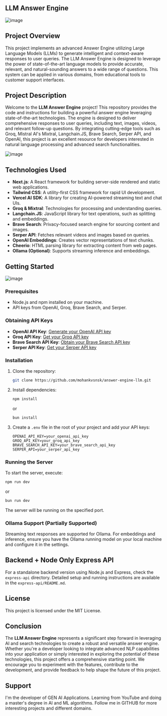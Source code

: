 ## LLM Answer Engine
![image](https://github.com/user-attachments/assets/9af041fb-5a8d-430e-abdb-926252521396)

## Project Overview

This project implements an advanced Answer Engine utilizing Large Language Models (LLMs) to generate intelligent and context-aware responses to user queries.
The LLM Answer Engine is designed to leverage the power of state-of-the-art language models to provide accurate, relevant, and natural-sounding answers to a wide range of questions. This system can be applied in various domains, from educational tools to customer support interfaces.

## Project Description

Welcome to the **LLM Answer Engine** project! This repository provides the code and instructions for building a powerful answer engine leveraging state-of-the-art technologies. The engine is designed to deliver comprehensive responses to user queries, including text, images, videos, and relevant follow-up questions. By integrating cutting-edge tools such as Groq, Mistral AI's Mixtral, Langchain.JS, Brave Search, Serper API, and OpenAI, this project is an excellent resource for developers interested in natural language processing and advanced search functionalities.

![image](https://github.com/user-attachments/assets/6f6d7c39-6890-4d3c-b915-9575fb81110f)


## Technologies Used

- **Next.js**: A React framework for building server-side rendered and static web applications.
- **Tailwind CSS**: A utility-first CSS framework for rapid UI development.
- **Vercel AI SDK**: A library for creating AI-powered streaming text and chat UIs.
- **Groq & Mixtral**: Technologies for processing and understanding queries.
- **Langchain.JS**: JavaScript library for text operations, such as splitting and embeddings.
- **Brave Search**: Privacy-focused search engine for sourcing content and images.
- **Serper API**: Fetches relevant videos and images based on queries.
- **OpenAI Embeddings**: Creates vector representations of text chunks.
- **Cheerio**: HTML parsing library for extracting content from web pages.
- **Ollama (Optional)**: Supports streaming inference and embeddings.

## Getting Started
![image](https://github.com/user-attachments/assets/7dc76855-dd63-4d2e-85af-b163beb301e5)

### Prerequisites

- Node.js and npm installed on your machine.
- API keys from OpenAI, Groq, Brave Search, and Serper.

### Obtaining API Keys

- **OpenAI API Key**: [Generate your OpenAI API key](https://platform.openai.com/signup)
- **Groq API Key**: [Get your Groq API key](https://groq.com/)
- **Brave Search API Key**: [Obtain your Brave Search API key](https://brave.com/search/)
- **Serper API Key**: [Get your Serper API key](https://serper.dev/)

### Installation

1. Clone the repository:
    ```bash
    git clone https://github.com/mohankvsnsk/answer-engine-llm.git
    ```

2. Install dependencies:
    ```bash
    npm install
    ```
    or
    ```bash
    bun install
    ```

3. Create a `.env` file in the root of your project and add your API keys:
    ```plaintext
    OPENAI_API_KEY=your_openai_api_key
    GROQ_API_KEY=your_groq_api_key
    BRAVE_SEARCH_API_KEY=your_brave_search_api_key
    SERPER_API=your_serper_api_key
    ```

### Running the Server

To start the server, execute:
```bash
npm run dev
```
or
```bash
bun run dev
```
The server will be running on the specified port.


### Ollama Support (Partially Supported)

Streaming text responses are supported for Ollama. For embeddings and inference, ensure you have the Ollama running model on your local machine and configure it in the settings.

## Backend + Node Only Express API

For a standalone backend version using Node.js and Express, check the `express-api` directory. Detailed setup and running instructions are available in the `express-api/README.md`.

## License

This project is licensed under the MIT License.
## Conclusion

The **LLM Answer Engine** represents a significant step forward in leveraging AI and search technologies to create a robust and versatile answer engine. Whether you're a developer looking to integrate advanced NLP capabilities into your application or simply interested in exploring the potential of these technologies, this project offers a comprehensive starting point. We encourage you to experiment with the features, contribute to the development, and provide feedback to help shape the future of this project. 

## Support

I'm the developer of GEN AI Applications. Learning from YouTube and doing a master's degree in AI and ML algorithms. Follow me in GITHUB for more interesting projects and different domains.
